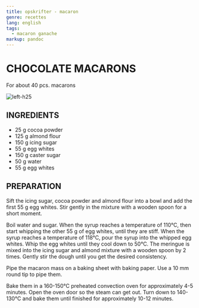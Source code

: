 ```yaml
---
title: opskrifter - macaron
genre: recettes
lang: english
tags:
  - macaron ganache
markup: pandoc
---
```


# CHOCOLATE MACARONS

For about 40 pcs. macarons

![](/home/fred/.repo/traductions/recettes/images/macaron_chocolat.jpg "left-h25")

## INGREDIENTS


- 25 g cocoa powder
- 125 g almond flour
- 150 g icing sugar
- 55 g egg whites
- 150 g caster sugar
- 50 g water
- 55 g egg whites

## PREPARATION

Sift the icing sugar, cocoa powder and almond flour into a bowl and add the first 55 g egg whites.
Stir gently in the mixture with a wooden spoon for a short moment.

Boil water and sugar.
When the syrup reaches a temperature of 110°C, then start whipping the other 55 g of egg whites, until they are stiff.
When the syrup reaches a temperature of 118°C, pour the syrup into the whipped egg whites.
Whip the egg whites until they cool down to 50°C.
The meringue is mixed into the icing sugar and almond mixture with a wooden spoon by 2 times.
Gently stir the dough until you get the desired consistency.

Pipe the macaron mass on a baking sheet with baking paper.
Use a 10 mm round tip to pipe them.

Bake them in a 160-150°C preheated convection oven for approximately 4-5 minutes.
Open the oven door so the steam can get out.
Turn down to 140-130°C and bake them until finished for approximately 10-12 minutes.

